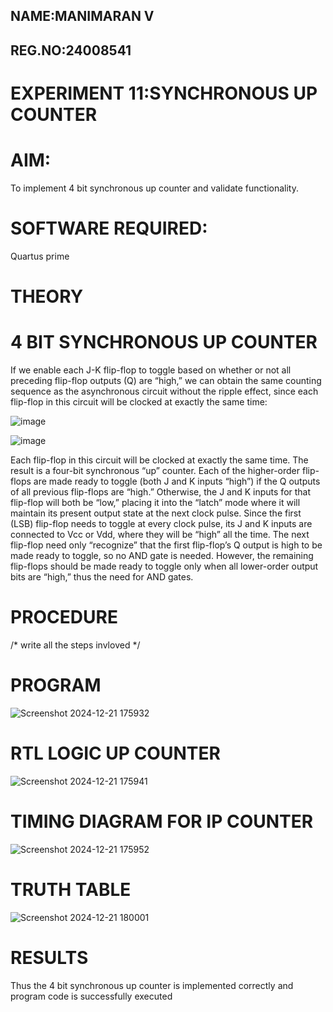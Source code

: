 ## NAME:MANIMARAN V
## REG.NO:24008541
# EXPERIMENT 11:SYNCHRONOUS UP COUNTER
# AIM:

To implement 4 bit synchronous up counter and validate functionality.

# SOFTWARE REQUIRED:

Quartus prime

# THEORY

# 4 BIT SYNCHRONOUS UP COUNTER

If we enable each J-K flip-flop to toggle based on whether or not all preceding flip-flop outputs (Q) are “high,” we can obtain the same counting sequence as the asynchronous circuit without the ripple effect, since each flip-flop in this circuit will be clocked at exactly the same time:

![image](https://github.com/naavaneetha/SYNCHRONOUS-UP-COUNTER/assets/154305477/d5db3fa0-e413-404c-b80e-b2f39d82e7e8)


![image](https://github.com/naavaneetha/SYNCHRONOUS-UP-COUNTER/assets/154305477/52cb61eb-d04b-442d-810c-31185a68410b)

Each flip-flop in this circuit will be clocked at exactly the same time.
The result is a four-bit synchronous “up” counter. Each of the higher-order flip-flops are made ready to toggle (both J and K inputs “high”) if the Q outputs of all previous flip-flops are “high.”
Otherwise, the J and K inputs for that flip-flop will both be “low,” placing it into the “latch” mode where it will maintain its present output state at the next clock pulse.
Since the first (LSB) flip-flop needs to toggle at every clock pulse, its J and K inputs are connected to Vcc or Vdd, where they will be “high” all the time.
The next flip-flop need only “recognize” that the first flip-flop’s Q output is high to be made ready to toggle, so no AND gate is needed.
However, the remaining flip-flops should be made ready to toggle only when all lower-order output bits are “high,” thus the need for AND gates.

# PROCEDURE

/* write all the steps invloved */

# PROGRAM

![Screenshot 2024-12-21 175932](https://github.com/user-attachments/assets/b2942a1f-e869-4ef0-9da9-c83d6963b4a3)


# RTL LOGIC UP COUNTER
![Screenshot 2024-12-21 175941](https://github.com/user-attachments/assets/8ae179af-3f40-4d89-a8da-1b44cad1a2b1)

# TIMING DIAGRAM FOR IP COUNTER
![Screenshot 2024-12-21 175952](https://github.com/user-attachments/assets/d0da8b9c-95c4-4b48-90c1-28b4597e89a0)

# TRUTH TABLE
![Screenshot 2024-12-21 180001](https://github.com/user-attachments/assets/cebc78f5-9407-42e8-a6ef-74a641215504)

# RESULTS
Thus the 4 bit synchronous up counter is implemented correctly and
program code is successfully executed
